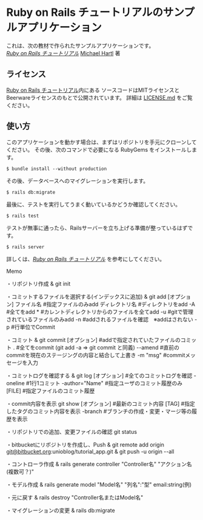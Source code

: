 # Ruby on Rails チュートリアルのサンプルアプリケーション

これは、次の教材で作られたサンプルアプリケーションです。   
[*Ruby on Rails チュートリアル*](https://railstutorial.jp/)
[Michael Hartl](http://www.michaelhartl.com/) 著

## ライセンス

[Ruby on Rails チュートリアル](https://railstutorial.jp/)内にある
ソースコードはMITライセンスとBeerwareライセンスのもとで公開されています。
詳細は [LICENSE.md](LICENSE.md) をご覧ください。

## 使い方

このアプリケーションを動かす場合は、まずはリポジトリを手元にクローンしてください。
その後、次のコマンドで必要になる RubyGems をインストールします。

```
$ bundle install --without production
```

その後、データベースへのマイグレーションを実行します。

```
$ rails db:migrate
```

最後に、テストを実行してうまく動いているかどうか確認してください。

```
$ rails test
```

テストが無事に通ったら、Railsサーバーを立ち上げる準備が整っているはずです。

```
$ rails server
```

詳しくは、[*Ruby on Rails チュートリアル*](https://railstutorial.jp/)
を参考にしてください。

Memo

・リポジトリ作成
 & git init
 
・コミットするファイルを選択する(インデックスに追加)
 & git add [オプション]
            ファイル名          #指定ファイルのみadd
            ディレクトリ名      #ディレクトリをadd
            -A                  #全てをadd
            *                   #カレントディレクトリからのファイルを全てadd
            -u                  #gitで管理されているファイルのみadd
            -n                  #addされるファイルを確認　※addはされない
            -p                  #行単位でCommit
            
・コミット
 & git commit [オプション]      #addで指定されていたファイルのコミット
              .                 #全てをcommit   (git add -a ⇒ git commit と同義)
              --amend           #直前のcommitを現在のステージングの内容と結合して上書き
              -m "msg"          #commitメッセージを入力
            
・コミットログを確認する
 & git log [オプション]       #全てのコミットログを確認
            -oneline          #1行1コミット
            -author="Name"    #指定ユーザのコミット履歴のみ
            [FILE]            #指定ファイルのコミット履歴
            
・commit内容を表示
git show [オプション]         #最新のコミット内容
          [TAG]               #指定したタグのコミット内容を表示
          -branch             #ブランチの作成・変更・マージ等の履歴を表示
          

・リポジトリでの追加、変更ファイルの確認
git status

・bitbucketにリポジトリを作成し、Push
 & git remote add origin git@bitbucket.org:unioblog/tutorial_app.git
 & git push -u origin --all
 



・コントローラ作成
 & rails generate controller "Controller名" "アクション名(複数可？)"
 
・モデル作成
 & rails generate model "Model名" "列名":"型" email:string(例)
  
・元に戻す
 & rails destroy "Controller名またはModel名"
 
・マイグレーションの変更
 & rails db:migrate
 
